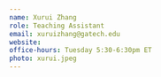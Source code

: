 ```yaml
---
name: Xurui Zhang
role: Teaching Assistant
email: xuruizhang@gatech.edu
website: 
office-hours: Tuesday 5:30-6:30pm ET
photo: xurui.jpeg
---
```


